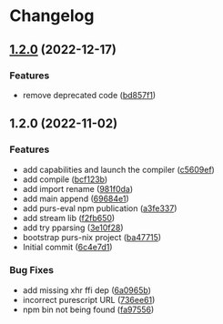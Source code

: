 # Changelog

## [1.2.0](https://github.com/klarkc/purs-eval/compare/v1.2.0...v1.2.0) (2022-12-17)


### Features

* remove deprecated code ([bd857f1](https://github.com/klarkc/purs-eval/commit/bd857f17d0bae24376f734373c39682290acd1ff))

## 1.2.0 (2022-11-02)


### Features

* add capabilities and launch the compiler ([c5609ef](https://github.com/klarkc/purs-eval/commit/c5609ef15b5c55a994886d5b609a617aabb6aa58))
* add compile ([bcf123b](https://github.com/klarkc/purs-eval/commit/bcf123b4367614a2d7630c9fcb6c7a583ee0cf7b))
* add import rename ([981f0da](https://github.com/klarkc/purs-eval/commit/981f0da6a9154826a6c2518c87505e224c67a442))
* add main append ([69684e1](https://github.com/klarkc/purs-eval/commit/69684e1c82808c68218f0359a2d870ced0b54b4b))
* add purs-eval npm publication ([a3fe337](https://github.com/klarkc/purs-eval/commit/a3fe33766551755e228bbd8ae7f8199452f500e4))
* add stream lib ([f2fb650](https://github.com/klarkc/purs-eval/commit/f2fb650818f424b081f6051ef2ea4bebb09af75c))
* add try pparsing ([3e10f28](https://github.com/klarkc/purs-eval/commit/3e10f2827355cccb9900204ae16fdeaa8fb56748))
* bootstrap purs-nix project ([ba47715](https://github.com/klarkc/purs-eval/commit/ba477157cf817a36f89944b9dfeccac3483f0f4b))
* Initial commit ([6c4e7d1](https://github.com/klarkc/purs-eval/commit/6c4e7d17bc3a932b872076b8cbc31f7f9e83b981))


### Bug Fixes

* add missing xhr ffi dep ([6a0965b](https://github.com/klarkc/purs-eval/commit/6a0965b236deca5d9ec975febbf5b0b0da7f76bd))
* incorrect purescript URL ([736ee61](https://github.com/klarkc/purs-eval/commit/736ee612a149e291e0606ae70210ab51c8a8a3f8))
* npm bin not being found ([fa97556](https://github.com/klarkc/purs-eval/commit/fa97556f4d207b31d06e499e446068e882b98697))
